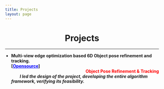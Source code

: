 ```yaml
---
title: Projects
layout: page
---
```


# <center> Projects

---

<div style="line-height: 1.2; display: flex; flex-direction: column; gap: 16px;">
    <ul style="margin: 0; padding-left: 20px;">
        <li>
            <h4 style="margin: 0;">
                Multi-view edge optimization based 6D Object pose refinement and tracking.<br>
                [<a id="repo-link" href="https://github.com/yang-yang-o-o/torchchat" target="_blank" style="color: blue; text-decoration: underline;">Opensource</a>]
                <span id="star-count" style="font-size: 0.9em; color: gray;"></span><br>
                <span style="display: block; text-align: right; color: red;">Object Pose Refinement &amp; Tracking</span>
            </h4>
            <p style="text-indent: 2em; font-style: italic; margin: 0;">
                <strong>I led the design of the project, developing the entire algorithm framework, verifying its feasibility.</strong>
            </p>
        </li>
    </ul>
</div>

<!-- 获取 GitHub Star 数量的 JavaScript -->
<script>
    async function fetchGitHubStars() {
        const repoOwner = 'yang-yang-o-o';  // 替换为 GitHub 用户名
        const repoName = 'torchchat';  // 替换为 GitHub 仓库名
        const apiUrl = `https://api.github.com/repos/${repoOwner}/${repoName}`;

        try {
            const response = await fetch(apiUrl);
            if (response.ok) {
                const data = await response.json();
                const starCount = data.stargazers_count;
                document.getElementById('star-count').textContent = `⭐ ${starCount} Stars`;
            } else {
                console.error('Failed to fetch star count:', response.status);
            }
        } catch (error) {
            console.error('Error fetching data:', error);
        }
    }

    // 页面加载完成后执行
    document.addEventListener('DOMContentLoaded', fetchGitHubStars);
</script>

